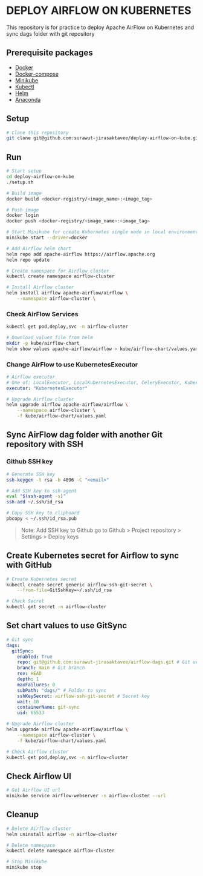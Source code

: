 # DEPLOY AIRFLOW ON KUBERNETES

This repository is for practice to deploy Apache AirFlow on Kubernetes and sync dags folder with git repository

## Prerequisite packages

- [Docker](https://docs.docker.com/get-docker/)
- [Docker-compose](https://github.com/docker/compose/releases)
- [Minikube](https://minikube.sigs.k8s.io/docs/start/)
- [Kubectl](https://kubernetes.io/docs/tasks/tools/install-kubectl/)
- [Helm](https://helm.sh/docs/intro/install/)
- [Anaconda](https://www.anaconda.com/download/)


## Setup

```bash
# Clone this repository
git clone git@github.com:surawut-jirasaktavee/deploy-airflow-on-kube.git
```

## Run

```bash
# Start setup
cd deploy-airflow-on-kube
./setup.sh
```

```bash
# Build image
docker build <docker-registry/<image_name>:<image_tag>
```

```bash
# Push image
docker login
docker push <docker-registry/<image_name>:<image_tag>
```

```bash
# Start Minikube for create Kubernetes single node in local environment
minikube start --driver=docker
```

```bash
# Add Airflow helm chart
helm repo add apache-airflow https://airflow.apache.org
helm repo update
```

```bash
# Create namespace for Airflow cluster
kubectl create namespace airflow-cluster
```

```bash
# Install Airflow cluster
helm install airflow apache-airflow/airflow \
    --namespace airflow-cluster \
```

### Check AirFlow Services

```bash
kubectl get pod,deploy,svc -n airflow-cluster
```

```bash
# Download values file from helm
mkdir -p kube/airflow-chart
helm show values apache-airflow/airflow > kube/airflow-chart/values.yaml
```


### Change AirFlow to use KubernetesExecutor

```yaml
# Airflow executor
# One of: LocalExecutor, LocalKubernetesExecutor, CeleryExecutor, KubernetesExecutor, CeleryKubernetesExecutor
executor: "KubernetesExecutor"
```

```bash
# Upgrade Airflow cluster
helm upgrade airflow apache-airflow/airflow \
    --namespace airflow-cluster \
    -f kube/airflow-chart/values.yaml
```

## Sync AirFlow dag folder with another Git repository with SSH

### Github SSH key

```bash
# Generate SSH key
ssh-keygen -t rsa -b 4096 -C "<email>"
```

```bash
# Add SSH key to ssh-agent
eval "$(ssh-agent -s)"
ssh-add ~/.ssh/id_rsa
```

```bash
# Copy SSH key to clipboard
pbcopy < ~/.ssh/id_rsa.pub
```

>Note: Add SSH key to Github go to Github > Project repository > Settings > Deploy keys


## Create Kubernetes secret for Airflow to sync with GitHub

```bash
# Create Kubernetes secret
kubectl create secret generic airflow-ssh-git-secret \
    --from-file=GitSshKey=~/.ssh/id_rsa
```

```bash
# Check Secret
kubectl get secret -n airflow-cluster
```

## Set chart values to use GitSync

```yaml
# Git sync
dags:
  gitSync:
    enabled: True
    repo: git@github.com:surawut-jirasaktavee/airflow-dags.git # Git url or ssh
    branch: main # Git branch
    rev: HEAD 
    depth: 1
    maxFailures: 0
    subPath: "dags/" # Folder to sync
    sshKeySecret: airflow-ssh-git-secret # Secret key
    wait: 10
    containerName: git-sync
    uid: 65533
```

```bash
# Upgrade Airflow cluster
helm upgrade airflow apache-airflow/airflow \
    --namespace airflow-cluster \
    -f kube/airflow-chart/values.yaml
```

```bash
# Check Airflow cluster
kubectl get pod,deploy,svc -n airflow-cluster
```

## Check Airflow UI

```bash
# Get Airflow UI url
minikube service airflow-webserver -n airflow-cluster --url
```

## Cleanup
    
```bash
# Delete Airflow cluster
helm uninstall airflow -n airflow-cluster
```

```bash
# Delete namespace
kubectl delete namespace airflow-cluster
```

```bash
# Stop Minikube
minikube stop
```
